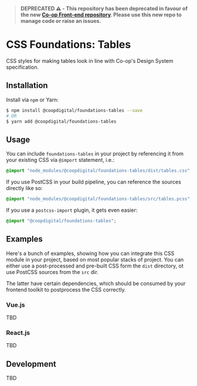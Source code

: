 > **DEPRECATED ⚠️ - This repository has been deprecated in favour of the new [Co-op Front-end repository](https://github.com/coopdigital/coop-frontend). Please use this new repo to manage code or raise an issues.**

# CSS Foundations: Tables
CSS styles for making tables look in line with Co-op's Design System specification.

## Installation
Install via `npm` or Yarn:
```bash
$ npm install @coopdigital/foundations-tables --save
# OR
$ yarn add @coopdigital/foundations-tables
```

## Usage
You can include `foundations-tables` in your project by referencing it from your existing CSS via `@import` statement, i.e.:
```css
@import "node_modules/@coopdigital/foundations-tables/dist/tables.css";
```

If you use PostCSS in your build pipeline, you can reference the sources directly like so:
```css
@import "node_modules/@coopdigital/foundations-tables/src/tables.pcss";
```

If you use a `postcss-import` plugin, it gets even easier:
```css
@import "@coopdigital/foundations-tables";
```

## Examples
Here's a bunch of examples, showing how you can integrate this CSS module in your project, based on most popular stacks of project. You can either use a post-processed and pre-built CSS form the `dist` directory, ot use PostCSS sources from the `src` dir.

The latter have certain dependencies, which should be consumed by your frontend toolkit to postprocess the CSS correctly.

### Vue.js
TBD

### React.js
TBD

## Development
TBD
